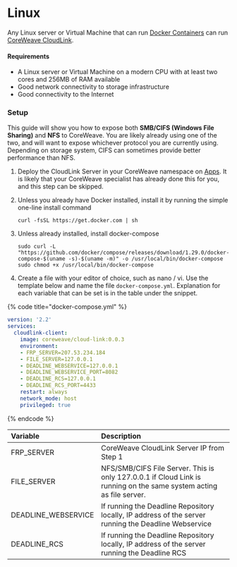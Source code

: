 # Linux

Any Linux server or Virtual Machine that can run [Docker Containers](https://www.docker.com/) can run  [CoreWeave CloudLink](./#cloud-link). 

#### Requirements

* A Linux server or Virtual Machine on a modern CPU with at least two cores and 256MB of RAM available
* Good network connectivity to storage infrastructure
* Good connectivity to the Internet

### Setup

This guide will show you how to expose both **SMB/CIFS \(Windows File Sharing\)** and **NFS** to CoreWeave. You are likely already using one of the two, and will want to expose whichever protocol you are currently using. Depending on storage system, CIFS can sometimes provide better performance than NFS.

1. Deploy the CloudLink Server in your CoreWeave namespace on [Apps](https://apps.coreweave.com). It is likely that your CoreWeave specialist has already done this for you, and this step can be skipped. 
2. Unless you already have Docker installed, install it by running the simple one-line install command 

   ```text
   curl -fsSL https://get.docker.com | sh
   ```

3. Unless already installed, install docker-compose 

   ```text
   sudo curl -L "https://github.com/docker/compose/releases/download/1.29.0/docker-compose-$(uname -s)-$(uname -m)" -o /usr/local/bin/docker-compose
   sudo chmod +x /usr/local/bin/docker-compose 
   ```

4. Create a file with your editor of choice, such as nano / vi. Use the template below and name the file `docker-compose.yml`. Explanation for each variable that can be set is in the table under the snippet.

{% code title="docker-compose.yml" %}
```yaml
version: '2.2'
services:
  cloudlink-client:
    image: coreweave/cloud-link:0.0.3
    environment:
    - FRP_SERVER=207.53.234.184
    - FILE_SERVER=127.0.0.1
    - DEADLINE_WEBSERVICE=127.0.0.1
    - DEADLINE_WEBSERVICE_PORT=8082
    - DEADLINE_RCS=127.0.0.1
    - DEADLINE_RCS_PORT=4433
    restart: always
    network_mode: host
    privileged: true
```
{% endcode %}

| Variable | Description |
| :--- | :--- |
| FRP\_SERVER | CoreWeave CloudLink Server IP from Step 1 |
| FILE\_SERVER | NFS/SMB/CIFS File Server. This is only 127.0.0.1 if Cloud Link is running on the same system acting as file server. |
| DEADLINE\_WEBSERVICE | If running the Deadline Repository locally, IP address of the server running the Deadline Webservice |
| DEADLINE\_RCS | If running the Deadline Repository locally, IP address of the server running the Deadline RCS |


